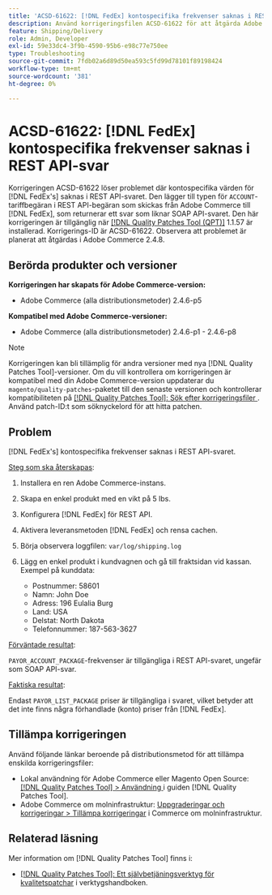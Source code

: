 ```yaml
---
title: 'ACSD-61622: [!DNL FedEx] kontospecifika frekvenser saknas i REST API-svar'
description: Använd korrigeringsfilen ACSD-61622 för att åtgärda Adobe Commerce-problemet där  [!DNL FedEx] kontospecifika frekvenser saknas i REST API-svaret.
feature: Shipping/Delivery
role: Admin, Developer
exl-id: 59e33dc4-3f9b-4590-95b6-e98c77e750ee
type: Troubleshooting
source-git-commit: 7fdb02a6d89d50ea593c5fd99d78101f89198424
workflow-type: tm+mt
source-wordcount: '381'
ht-degree: 0%

---
```


# ACSD-61622: [!DNL FedEx] kontospecifika frekvenser saknas i REST API-svar

Korrigeringen ACSD-61622 löser problemet där kontospecifika värden för [!DNL FedEx's] saknas i REST API-svaret. Den lägger till typen för `ACCOUNT`-tariffbegäran i REST API-begäran som skickas från Adobe Commerce till [!DNL FedEx], som returnerar ett svar som liknar SOAP API-svaret. Den här korrigeringen är tillgänglig när [[!DNL Quality Patches Tool (QPT)]](/help/tools/quality-patches-tool/quality-patches-tool-to-self-serve-quality-patches.md) 1.1.57 är installerad. Korrigerings-ID är ACSD-61622. Observera att problemet är planerat att åtgärdas i Adobe Commerce 2.4.8.

## Berörda produkter och versioner

**Korrigeringen har skapats för Adobe Commerce-version:**

* Adobe Commerce (alla distributionsmetoder) 2.4.6-p5

**Kompatibel med Adobe Commerce-versioner:**

* Adobe Commerce (alla distributionsmetoder) 2.4.6-p1 - 2.4.6-p8

>[!NOTE]
>
>Korrigeringen kan bli tillämplig för andra versioner med nya [!DNL Quality Patches Tool]-versioner. Om du vill kontrollera om korrigeringen är kompatibel med din Adobe Commerce-version uppdaterar du `magento/quality-patches`-paketet till den senaste versionen och kontrollerar kompatibiliteten på [[!DNL Quality Patches Tool]: Sök efter korrigeringsfiler ](https://experienceleague.adobe.com/tools/commerce-quality-patches/index.html). Använd patch-ID:t som söknyckelord för att hitta patchen.

## Problem

[!DNL FedEx's] kontospecifika frekvenser saknas i REST API-svaret.

<u>Steg som ska återskapas</u>:

1. Installera en ren Adobe Commerce-instans.
1. Skapa en enkel produkt med en vikt på 5 lbs.
1. Konfigurera [!DNL FedEx] för REST API.
1. Aktivera leveransmetoden [!DNL FedEx] och rensa cachen.
1. Börja observera loggfilen: `var/log/shipping.log`
1. Lägg en enkel produkt i kundvagnen och gå till fraktsidan vid kassan. Exempel på kunddata:

   * Postnummer: 58601
   * Namn: John Doe
   * Adress: 196 Eulalia Burg
   * Land: USA
   * Delstat: North Dakota
   * Telefonnummer: 187-563-3627

<u>Förväntade resultat</u>:

`PAYOR_ACCOUNT_PACKAGE`-frekvenser är tillgängliga i REST API-svaret, ungefär som SOAP API-svar.

<u>Faktiska resultat</u>:

Endast `PAYOR_LIST_PACKAGE` priser är tillgängliga i svaret, vilket betyder att det inte finns några förhandlade (konto) priser från [!DNL FedEx].

## Tillämpa korrigeringen

Använd följande länkar beroende på distributionsmetod för att tillämpa enskilda korrigeringsfiler:

* Lokal användning för Adobe Commerce eller Magento Open Source: [[!DNL Quality Patches Tool] > Användning ](/help/tools/quality-patches-tool/usage.md) i guiden [!DNL Quality Patches Tool].
* Adobe Commerce om molninfrastruktur: [Uppgraderingar och korrigeringar > Tillämpa korrigeringar](https://experienceleague.adobe.com/docs/commerce-cloud-service/user-guide/develop/upgrade/apply-patches.html) i Commerce om molninfrastruktur.

## Relaterad läsning

Mer information om [!DNL Quality Patches Tool] finns i:

* [[!DNL Quality Patches Tool]: Ett självbetjäningsverktyg för kvalitetspatchar](/help/tools/quality-patches-tool/quality-patches-tool-to-self-serve-quality-patches.md) i verktygshandboken.
